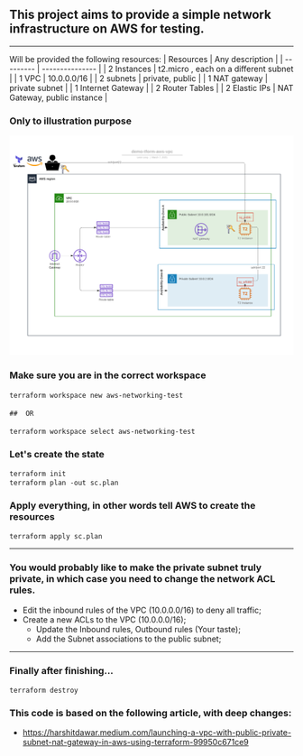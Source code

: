 
## This project aims to provide a simple network infrastructure on AWS for testing. 

---
Will be provided the following resources:
| Resources | Any description |
| --------- | --------------- |
| 2 Instances | t2.micro , each on a different subnet  |
| 1 VPC | 10.0.0.0/16 |
| 2 subnets | private, public |
| 1 NAT gateway | private subnet |
| 1 Internet Gateway |
| 2 Router Tables |
| 2 Elastic IPs | NAT Gateway, public instance |

### Only to illustration purpose
![ilustration](img/demo-tform-aws-vpc.png)


### Make sure you are in the correct workspace
```
terraform workspace new aws-networking-test

##  OR

terraform workspace select aws-networking-test
```

### Let's create the state
```
terraform init
terraform plan -out sc.plan
```

### Apply everything, in other words tell AWS to create the resources
```
terraform apply sc.plan
```
---
### You would probably like to make the private subnet truly private, in which case you need to change the network ACL rules.

+ Edit the inbound rules of the VPC (10.0.0.0/16) to deny all traffic;
+ Create a new ACLs to the VPC (10.0.0.0/16);
  + Update the Inbound rules, Outbound rules (Your taste);
  + Add the Subnet associations to the public subnet;
---
### Finally after finishing...
```
terraform destroy
```


### This code is based on the following article, with deep changes:
   - https://harshitdawar.medium.com/launching-a-vpc-with-public-private-subnet-nat-gateway-in-aws-using-terraform-99950c671ce9